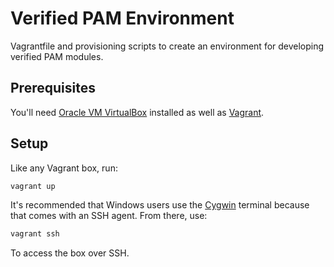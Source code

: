 # Verified PAM Environment
Vagrantfile and provisioning scripts to create an environment for developing verified PAM modules.

## Prerequisites
You'll need [Oracle VM VirtualBox](https://www.virtualbox.org/wiki/Downloads) installed as well as [Vagrant](https://www.vagrantup.com/downloads.html).

## Setup
Like any Vagrant box, run:

```bash
vagrant up
```

It's recommended that Windows users use the [Cygwin](https://www.cygwin.com/) terminal because that comes with an SSH agent. From there, use:

```bash
vagrant ssh
```

To access the box over SSH.
